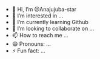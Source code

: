- 👋 Hi, I’m @Anajujuba-star
- 👀 I’m interested in ...
- 🌱 I’m currently learning Github
- 💞️ I’m looking to collaborate on ...
- 📫 How to reach me ...
- 😄 Pronouns: ...
- ⚡ Fun fact: ...

<!---
Anajujuba-star/Anajujuba-star is a ✨ special ✨ repository because its `README.md` (this file) appears on your GitHub profile.
You can click the Preview link to take a look at your changes.
--->
